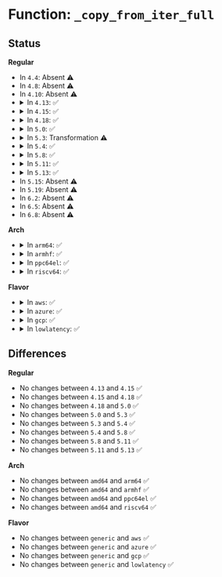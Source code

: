 # Function: <code>_copy_from_iter_full</code>

## Status
<b>Regular</b>
<ul>
<li>
In <code>4.4</code>: Absent ⚠️
</li>
<li>
In <code>4.8</code>: Absent ⚠️
</li>
<li>
In <code>4.10</code>: Absent ⚠️
</li>
<li>
<details>
<summary>In <code>4.13</code>: ✅</summary>

```c
bool _copy_from_iter_full(void *addr, size_t bytes, struct iov_iter *i);
```

**Collision:** Unique Global

**Inline:** No

**Transformation:** False

**Instances:**

```
In lib/iov_iter.c (ffffffff814661e0)
Location: lib/iov_iter.c:596
Inline: False
Direct callers:
  - kernel/printk/printk.c:devkmsg_write
  - security/keys/keyctl.c:keyctl_instantiate_key_common
  - drivers/net/tun.c:tun_get_user
  - drivers/net/tun.c:tun_get_user
  - net/netlink/af_netlink.c:netlink_sendmsg
  - net/ipv4/tcp.c:tcp_sendmsg
  - net/ipv4/tcp.c:tcp_sendmsg
  - net/ipv4/raw.c:raw_sendmsg
  - net/ipv4/raw.c:raw_sendmsg
  - net/ipv4/udp.c:udplite_getfrag
  - net/ipv6/udp.c:udplite_getfrag
  - net/ipv6/raw.c:rawv6_sendmsg
  - net/ipv6/raw.c:rawv6_sendmsg
  - net/ipv6/raw.c:rawv6_sendmsg
  - net/packet/af_packet.c:packet_sendmsg
  - net/packet/af_packet.c:packet_sendmsg_spkt
```
**Symbols:**

```
ffffffff814661e0-ffffffff81466420: _copy_from_iter_full (STB_GLOBAL)
```
</details>
</li>
<li>
<details>
<summary>In <code>4.15</code>: ✅</summary>

```c
bool _copy_from_iter_full(void *addr, size_t bytes, struct iov_iter *i);
```

**Collision:** Unique Global

**Inline:** No

**Transformation:** False

**Instances:**

```
In lib/iov_iter.c (ffffffff814922f0)
Location: lib/iov_iter.c:596
Inline: False
Direct callers:
  - kernel/printk/printk.c:devkmsg_write
  - security/keys/keyctl.c:keyctl_instantiate_key_common
  - drivers/net/tun.c:tun_get_user
  - drivers/net/tun.c:tun_get_user
  - net/netlink/af_netlink.c:netlink_sendmsg
  - net/ipv4/tcp.c:tcp_sendmsg_locked
  - net/ipv4/tcp.c:tcp_sendmsg_locked
  - net/ipv4/raw.c:raw_sendmsg
  - net/ipv4/raw.c:raw_sendmsg
  - net/ipv4/udp.c:udplite_getfrag
  - net/ipv6/udp.c:udplite_getfrag
  - net/ipv6/raw.c:rawv6_sendmsg
  - net/ipv6/raw.c:rawv6_sendmsg
  - net/ipv6/raw.c:rawv6_sendmsg
  - net/packet/af_packet.c:packet_sendmsg
  - net/packet/af_packet.c:packet_sendmsg_spkt
```
**Symbols:**

```
ffffffff814922f0-ffffffff8149253e: _copy_from_iter_full (STB_GLOBAL)
```
</details>
</li>
<li>
<details>
<summary>In <code>4.18</code>: ✅</summary>

```c
bool _copy_from_iter_full(void *addr, size_t bytes, struct iov_iter *i);
```

**Collision:** Unique Global

**Inline:** No

**Transformation:** False

**Instances:**

```
In lib/iov_iter.c (ffffffff814c6f80)
Location: lib/iov_iter.c:712
Inline: False
Direct callers:
  - kernel/printk/printk.c:devkmsg_write
  - security/keys/keyctl.c:keyctl_instantiate_key_common
  - drivers/net/tun.c:tun_get_user
  - drivers/net/tun.c:tun_get_user
  - net/netlink/af_netlink.c:netlink_sendmsg
  - net/ipv4/tcp.c:tcp_sendmsg_locked
  - net/ipv4/tcp.c:tcp_sendmsg_locked
  - net/ipv4/raw.c:raw_sendmsg
  - net/ipv4/raw.c:raw_sendmsg
  - net/ipv4/udp.c:udplite_getfrag
  - net/ipv6/udp.c:udplite_getfrag
  - net/ipv6/raw.c:rawv6_sendmsg
  - net/ipv6/raw.c:rawv6_sendmsg
  - net/ipv6/raw.c:rawv6_sendmsg
  - net/packet/af_packet.c:packet_sendmsg
  - net/packet/af_packet.c:packet_sendmsg_spkt
```
**Symbols:**

```
ffffffff814c6f80-ffffffff814c71c7: _copy_from_iter_full (STB_GLOBAL)
```
</details>
</li>
<li>
<details>
<summary>In <code>5.0</code>: ✅</summary>

```c
bool _copy_from_iter_full(void *addr, size_t bytes, struct iov_iter *i);
```

**Collision:** Unique Global

**Inline:** No

**Transformation:** False

**Instances:**

```
In lib/iov_iter.c (ffffffff814dbb20)
Location: lib/iov_iter.c:756
Inline: False
Direct callers:
  - kernel/printk/printk.c:devkmsg_write
  - security/keys/keyctl.c:keyctl_instantiate_key_common
  - drivers/net/tun.c:tun_get_user
  - drivers/net/tun.c:tun_get_user
  - net/netlink/af_netlink.c:netlink_sendmsg
  - net/ipv4/tcp.c:tcp_sendmsg_locked
  - net/ipv4/tcp.c:tcp_sendmsg_locked
  - net/ipv4/raw.c:raw_sendmsg
  - net/ipv4/raw.c:raw_sendmsg
  - net/ipv4/udp.c:udplite_getfrag
  - net/ipv6/udp.c:udplite_getfrag
  - net/ipv6/raw.c:rawv6_sendmsg
  - net/ipv6/raw.c:rawv6_sendmsg
  - net/ipv6/raw.c:rawv6_sendmsg
  - net/packet/af_packet.c:packet_sendmsg
  - net/packet/af_packet.c:packet_sendmsg_spkt
```
**Symbols:**

```
ffffffff814dbb20-ffffffff814dbd7f: _copy_from_iter_full (STB_GLOBAL)
```
</details>
</li>
<li>
<details>
<summary>In <code>5.3</code>: Transformation ⚠️</summary>

```c
bool _copy_from_iter_full(void *addr, size_t bytes, struct iov_iter *i);
```

**Collision:** Unique Global

**Inline:** No

**Transformation:** True

**Instances:**

```
In lib/iov_iter.c (0)
Location: lib/iov_iter.c:757
Inline: False
Direct callers:
  - arch/x86/kernel/cpu/microcode/intel.c:generic_load_microcode
  - arch/x86/kernel/cpu/microcode/intel.c:generic_load_microcode
  - kernel/printk/printk.c:devkmsg_write
  - security/keys/keyctl.c:keyctl_instantiate_key_common
  - drivers/net/tun.c:tun_get_user
  - drivers/net/tun.c:tun_get_user
  - net/netlink/af_netlink.c:netlink_sendmsg
  - net/ipv4/tcp.c:tcp_sendmsg_locked
  - net/ipv4/tcp.c:tcp_sendmsg_locked
  - net/ipv4/raw.c:raw_sendmsg
  - net/ipv4/udp.c:udplite_getfrag
  - net/ipv6/udp.c:udplite_getfrag
  - net/ipv6/raw.c:rawv6_sendmsg
  - net/ipv6/raw.c:rawv6_sendmsg
  - net/packet/af_packet.c:packet_snd
  - net/packet/af_packet.c:packet_sendmsg_spkt
```
**Symbols:**

```
ffffffff8150ad88-ffffffff8150ad9d: _copy_from_iter_full.cold (STB_LOCAL)
ffffffff81507490-ffffffff815076f7: _copy_from_iter_full (STB_GLOBAL)
```
</details>
</li>
<li>
<details>
<summary>In <code>5.4</code>: ✅</summary>

```c
bool _copy_from_iter_full(void *addr, size_t bytes, struct iov_iter *i);
```

**Collision:** Unique Global

**Inline:** No

**Transformation:** False

**Instances:**

```
In lib/iov_iter.c (ffffffff815255a0)
Location: lib/iov_iter.c:757
Inline: False
Direct callers:
  - arch/x86/kernel/cpu/microcode/intel.c:generic_load_microcode
  - arch/x86/kernel/cpu/microcode/intel.c:generic_load_microcode
  - kernel/printk/printk.c:devkmsg_write
  - security/keys/keyctl.c:keyctl_instantiate_key_common
  - drivers/net/tun.c:tun_get_user
  - drivers/net/tun.c:tun_get_user
  - net/netlink/af_netlink.c:netlink_sendmsg
  - net/ipv4/tcp.c:tcp_sendmsg_locked
  - net/ipv4/tcp.c:tcp_sendmsg_locked
  - net/ipv4/raw.c:raw_sendmsg
  - net/ipv4/udp.c:udplite_getfrag
  - net/ipv6/udp.c:udplite_getfrag
  - net/ipv6/raw.c:rawv6_sendmsg
  - net/ipv6/raw.c:rawv6_sendmsg
  - net/ipv6/raw.c:rawv6_send_hdrinc
  - net/packet/af_packet.c:packet_snd
  - net/packet/af_packet.c:packet_sendmsg_spkt
```
**Symbols:**

```
ffffffff815255a0-ffffffff81525815: _copy_from_iter_full (STB_GLOBAL)
```
</details>
</li>
<li>
<details>
<summary>In <code>5.8</code>: ✅</summary>

```c
bool _copy_from_iter_full(void *addr, size_t bytes, struct iov_iter *i);
```

**Collision:** Unique Global

**Inline:** No

**Transformation:** False

**Instances:**

```
In lib/iov_iter.c (ffffffff8158abd0)
Location: lib/iov_iter.c:778
Inline: False
Direct callers:
  - arch/x86/kernel/cpu/microcode/intel.c:generic_load_microcode
  - arch/x86/kernel/cpu/microcode/intel.c:generic_load_microcode
  - kernel/printk/printk.c:devkmsg_write
  - security/keys/keyctl.c:keyctl_instantiate_key_common
  - drivers/net/tun.c:tun_get_user
  - drivers/net/tun.c:tun_get_user
  - net/netlink/af_netlink.c:netlink_sendmsg
  - net/ipv4/ip_output.c:ip_generic_getfrag
  - net/ipv4/raw.c:raw_sendmsg
  - net/ipv4/raw.c:raw_send_hdrinc
  - net/ipv4/udp.c:udplite_getfrag
  - net/ipv4/ping.c:ping_common_sendmsg
  - net/ipv6/udp.c:udplite_getfrag
  - net/ipv6/raw.c:rawv6_sendmsg
  - net/ipv6/raw.c:rawv6_sendmsg
  - net/ipv6/raw.c:rawv6_send_hdrinc
  - net/packet/af_packet.c:packet_snd
  - net/packet/af_packet.c:packet_sendmsg_spkt
```
**Symbols:**

```
ffffffff8158abd0-ffffffff8158aeb4: _copy_from_iter_full (STB_GLOBAL)
```
</details>
</li>
<li>
<details>
<summary>In <code>5.11</code>: ✅</summary>

```c
bool _copy_from_iter_full(void *addr, size_t bytes, struct iov_iter *i);
```

**Collision:** Unique Global

**Inline:** No

**Transformation:** False

**Instances:**

```
In lib/iov_iter.c (ffffffff815a5ff0)
Location: lib/iov_iter.c:785
Inline: False
Direct callers:
  - arch/x86/kernel/cpu/microcode/intel.c:generic_load_microcode
  - arch/x86/kernel/cpu/microcode/intel.c:generic_load_microcode
  - kernel/printk/printk.c:devkmsg_write
  - fs/proc/proc_sysctl.c:proc_sys_call_handler
  - security/keys/keyctl.c:keyctl_instantiate_key_common
  - drivers/net/tun.c:tun_get_user
  - drivers/net/tun.c:tun_get_user
  - net/netlink/af_netlink.c:netlink_sendmsg
  - net/ipv4/ip_output.c:ip_generic_getfrag
  - net/ipv4/raw.c:raw_sendmsg
  - net/ipv4/raw.c:raw_send_hdrinc
  - net/ipv4/udp.c:udplite_getfrag
  - net/ipv4/ping.c:ping_common_sendmsg
  - net/ipv6/udp.c:udplite_getfrag
  - net/ipv6/raw.c:rawv6_sendmsg
  - net/ipv6/raw.c:rawv6_sendmsg
  - net/ipv6/raw.c:rawv6_send_hdrinc
  - net/packet/af_packet.c:packet_snd
  - net/packet/af_packet.c:packet_sendmsg_spkt
```
**Symbols:**

```
ffffffff815a5ff0-ffffffff815a6234: _copy_from_iter_full (STB_GLOBAL)
```
</details>
</li>
<li>
<details>
<summary>In <code>5.13</code>: ✅</summary>

```c
bool _copy_from_iter_full(void *addr, size_t bytes, struct iov_iter *i);
```

**Collision:** Unique Global

**Inline:** No

**Transformation:** False

**Instances:**

```
In lib/iov_iter.c (ffffffff815b1ee0)
Location: lib/iov_iter.c:822
Inline: False
Direct callers:
  - arch/x86/kernel/cpu/microcode/intel.c:generic_load_microcode
  - arch/x86/kernel/cpu/microcode/intel.c:generic_load_microcode
  - kernel/printk/printk.c:devkmsg_write
  - fs/proc/proc_sysctl.c:proc_sys_call_handler
  - security/keys/keyctl.c:keyctl_instantiate_key_common
  - drivers/net/tun.c:tun_get_user
  - drivers/net/tun.c:tun_get_user
  - net/netlink/af_netlink.c:netlink_sendmsg
  - net/ipv4/ip_output.c:ip_generic_getfrag
  - net/ipv4/raw.c:raw_sendmsg
  - net/ipv4/raw.c:raw_send_hdrinc
  - net/ipv4/udp.c:udplite_getfrag
  - net/ipv4/ping.c:ping_common_sendmsg
  - net/ipv6/udp.c:udplite_getfrag
  - net/ipv6/raw.c:rawv6_sendmsg
  - net/ipv6/raw.c:rawv6_sendmsg
  - net/ipv6/raw.c:rawv6_send_hdrinc
  - net/packet/af_packet.c:packet_snd
  - net/packet/af_packet.c:packet_sendmsg_spkt
```
**Symbols:**

```
ffffffff815b1ee0-ffffffff815b24b8: _copy_from_iter_full (STB_GLOBAL)
```
</details>
</li>
<li>
In <code>5.15</code>: Absent ⚠️
</li>
<li>
In <code>5.19</code>: Absent ⚠️
</li>
<li>
In <code>6.2</code>: Absent ⚠️
</li>
<li>
In <code>6.5</code>: Absent ⚠️
</li>
<li>
In <code>6.8</code>: Absent ⚠️
</li>
</ul>
<b>Arch</b>
<ul>
<li>
<details>
<summary>In <code>arm64</code>: ✅</summary>

```c
bool _copy_from_iter_full(void *addr, size_t bytes, struct iov_iter *i);
```

**Collision:** Unique Global

**Inline:** No

**Transformation:** False

**Instances:**

```
In lib/iov_iter.c (ffff80001062fd30)
Location: lib/iov_iter.c:757
Inline: False
Direct callers:
  - kernel/printk/printk.c:devkmsg_write
  - security/keys/keyctl.c:keyctl_instantiate_key_common
  - drivers/net/tun.c:tun_get_user
  - drivers/net/tun.c:tun_get_user
  - net/netlink/af_netlink.c:netlink_sendmsg
  - net/ipv4/tcp.c:tcp_sendmsg_locked
  - net/ipv4/tcp.c:tcp_sendmsg_locked
  - net/ipv4/raw.c:raw_sendmsg
  - net/ipv4/udp.c:udplite_getfrag
  - net/ipv6/udp.c:udplite_getfrag
  - net/ipv6/raw.c:rawv6_sendmsg
  - net/ipv6/raw.c:rawv6_sendmsg
  - net/ipv6/raw.c:rawv6_send_hdrinc
  - net/packet/af_packet.c:packet_snd
  - net/packet/af_packet.c:packet_sendmsg_spkt
```
**Symbols:**

```
ffff80001062fd30-ffff80001062fff4: _copy_from_iter_full (STB_GLOBAL)
```
</details>
</li>
<li>
<details>
<summary>In <code>armhf</code>: ✅</summary>

```c
bool _copy_from_iter_full(void *addr, size_t bytes, struct iov_iter *i);
```

**Collision:** Unique Global

**Inline:** No

**Transformation:** False

**Instances:**

```
In lib/iov_iter.c (c07d66d8)
Location: lib/iov_iter.c:757
Inline: False
Direct callers:
  - kernel/printk/printk.c:devkmsg_write
  - security/keys/keyctl.c:keyctl_instantiate_key_common
  - drivers/net/tun.c:tun_get_user
  - drivers/net/tun.c:tun_get_user
  - net/netlink/af_netlink.c:netlink_sendmsg
  - net/ipv4/tcp.c:tcp_sendmsg_locked
  - net/ipv4/tcp.c:tcp_sendmsg_locked
  - net/ipv4/raw.c:raw_sendmsg
  - net/ipv4/raw.c:raw_send_hdrinc
  - net/ipv4/udp.c:udplite_getfrag
  - net/ipv6/udp.c:udplite_getfrag
  - net/ipv6/raw.c:rawv6_sendmsg
  - net/ipv6/raw.c:rawv6_sendmsg
  - net/ipv6/raw.c:rawv6_send_hdrinc
  - net/packet/af_packet.c:packet_snd
  - net/packet/af_packet.c:packet_sendmsg_spkt
```
**Symbols:**

```
c07d66d8-c07d698c: _copy_from_iter_full (STB_GLOBAL)
```
</details>
</li>
<li>
<details>
<summary>In <code>ppc64el</code>: ✅</summary>

```c
bool _copy_from_iter_full(void *addr, size_t bytes, struct iov_iter *i);
```

**Collision:** Unique Global

**Inline:** No

**Transformation:** False

**Instances:**

```
In lib/iov_iter.c (c0000000007d6b90)
Location: lib/iov_iter.c:757
Inline: False
Direct callers:
  - kernel/printk/printk.c:devkmsg_write
  - security/keys/keyctl.c:keyctl_instantiate_key_common
  - drivers/net/tun.c:tun_get_user
  - drivers/net/tun.c:tun_get_user
  - net/netlink/af_netlink.c:netlink_sendmsg
  - net/ipv4/tcp.c:tcp_sendmsg_locked
  - net/ipv4/tcp.c:tcp_sendmsg_locked
  - net/ipv4/raw.c:raw_sendmsg
  - net/ipv4/udp.c:udplite_getfrag
  - net/ipv6/udp.c:udplite_getfrag
  - net/ipv6/raw.c:rawv6_sendmsg
  - net/ipv6/raw.c:rawv6_sendmsg
  - net/ipv6/raw.c:rawv6_send_hdrinc
  - net/packet/af_packet.c:packet_snd
  - net/packet/af_packet.c:packet_sendmsg_spkt
```
**Symbols:**

```
c0000000007d6b90-c0000000007d6fc0: _copy_from_iter_full (STB_GLOBAL)
```
</details>
</li>
<li>
<details>
<summary>In <code>riscv64</code>: ✅</summary>

```c
bool _copy_from_iter_full(void *addr, size_t bytes, struct iov_iter *i);
```

**Collision:** Unique Global

**Inline:** No

**Transformation:** False

**Instances:**

```
In lib/iov_iter.c (ffffffe00045efce)
Location: lib/iov_iter.c:757
Inline: False
Direct callers:
  - kernel/printk/printk.c:devkmsg_write
  - security/keys/keyctl.c:keyctl_instantiate_key_common
  - drivers/net/tun.c:tun_get_user
  - drivers/net/tun.c:tun_get_user
  - net/netlink/af_netlink.c:netlink_sendmsg
  - net/ipv4/tcp.c:tcp_sendmsg_locked
  - net/ipv4/tcp.c:tcp_sendmsg_locked
  - net/ipv4/raw.c:raw_sendmsg
  - net/ipv4/udp.c:udplite_getfrag
  - net/ipv6/udp.c:udplite_getfrag
  - net/ipv6/raw.c:rawv6_sendmsg
  - net/ipv6/raw.c:rawv6_sendmsg
  - net/ipv6/raw.c:rawv6_send_hdrinc
  - net/packet/af_packet.c:packet_snd
  - net/packet/af_packet.c:packet_sendmsg_spkt
```
**Symbols:**

```
ffffffe00045efce-ffffffe00045f206: _copy_from_iter_full (STB_GLOBAL)
```
</details>
</li>
</ul>
<b>Flavor</b>
<ul>
<li>
<details>
<summary>In <code>aws</code>: ✅</summary>

```c
bool _copy_from_iter_full(void *addr, size_t bytes, struct iov_iter *i);
```

**Collision:** Unique Global

**Inline:** No

**Transformation:** False

**Instances:**

```
In lib/iov_iter.c (ffffffff8151db80)
Location: lib/iov_iter.c:757
Inline: False
Direct callers:
  - arch/x86/kernel/cpu/microcode/intel.c:generic_load_microcode
  - arch/x86/kernel/cpu/microcode/intel.c:generic_load_microcode
  - kernel/printk/printk.c:devkmsg_write
  - security/keys/keyctl.c:keyctl_instantiate_key_common
  - drivers/net/tun.c:tun_get_user
  - drivers/net/tun.c:tun_get_user
  - net/netlink/af_netlink.c:netlink_sendmsg
  - net/ipv4/tcp.c:tcp_sendmsg_locked
  - net/ipv4/tcp.c:tcp_sendmsg_locked
  - net/ipv4/raw.c:raw_sendmsg
  - net/ipv4/udp.c:udplite_getfrag
  - net/ipv6/udp.c:udplite_getfrag
  - net/ipv6/raw.c:rawv6_sendmsg
  - net/ipv6/raw.c:rawv6_sendmsg
  - net/ipv6/raw.c:rawv6_send_hdrinc
  - net/packet/af_packet.c:packet_snd
  - net/packet/af_packet.c:packet_sendmsg_spkt
```
**Symbols:**

```
ffffffff8151db80-ffffffff8151ddf5: _copy_from_iter_full (STB_GLOBAL)
```
</details>
</li>
<li>
<details>
<summary>In <code>azure</code>: ✅</summary>

```c
bool _copy_from_iter_full(void *addr, size_t bytes, struct iov_iter *i);
```

**Collision:** Unique Global

**Inline:** No

**Transformation:** False

**Instances:**

```
In lib/iov_iter.c (ffffffff8150de70)
Location: lib/iov_iter.c:757
Inline: False
Direct callers:
  - arch/x86/kernel/cpu/microcode/intel.c:generic_load_microcode
  - arch/x86/kernel/cpu/microcode/intel.c:generic_load_microcode
  - kernel/printk/printk.c:devkmsg_write
  - security/keys/keyctl.c:keyctl_instantiate_key_common
  - drivers/net/tun.c:tun_get_user
  - drivers/net/tun.c:tun_get_user
  - net/netlink/af_netlink.c:netlink_sendmsg
  - net/ipv4/tcp.c:tcp_sendmsg_locked
  - net/ipv4/tcp.c:tcp_sendmsg_locked
  - net/ipv4/raw.c:raw_sendmsg
  - net/ipv4/udp.c:udplite_getfrag
  - net/ipv6/udp.c:udplite_getfrag
  - net/ipv6/raw.c:rawv6_sendmsg
  - net/ipv6/raw.c:rawv6_sendmsg
  - net/ipv6/raw.c:rawv6_send_hdrinc
  - net/packet/af_packet.c:packet_snd
  - net/packet/af_packet.c:packet_sendmsg_spkt
```
**Symbols:**

```
ffffffff8150de70-ffffffff8150e0e5: _copy_from_iter_full (STB_GLOBAL)
```
</details>
</li>
<li>
<details>
<summary>In <code>gcp</code>: ✅</summary>

```c
bool _copy_from_iter_full(void *addr, size_t bytes, struct iov_iter *i);
```

**Collision:** Unique Global

**Inline:** No

**Transformation:** False

**Instances:**

```
In lib/iov_iter.c (ffffffff81519c10)
Location: lib/iov_iter.c:757
Inline: False
Direct callers:
  - arch/x86/kernel/cpu/microcode/intel.c:generic_load_microcode
  - arch/x86/kernel/cpu/microcode/intel.c:generic_load_microcode
  - kernel/printk/printk.c:devkmsg_write
  - security/keys/keyctl.c:keyctl_instantiate_key_common
  - drivers/net/tun.c:tun_get_user
  - drivers/net/tun.c:tun_get_user
  - net/netlink/af_netlink.c:netlink_sendmsg
  - net/ipv4/tcp.c:tcp_sendmsg_locked
  - net/ipv4/tcp.c:tcp_sendmsg_locked
  - net/ipv4/raw.c:raw_sendmsg
  - net/ipv4/udp.c:udplite_getfrag
  - net/ipv6/udp.c:udplite_getfrag
  - net/ipv6/raw.c:rawv6_sendmsg
  - net/ipv6/raw.c:rawv6_sendmsg
  - net/ipv6/raw.c:rawv6_send_hdrinc
  - net/packet/af_packet.c:packet_snd
  - net/packet/af_packet.c:packet_sendmsg_spkt
```
**Symbols:**

```
ffffffff81519c10-ffffffff81519e85: _copy_from_iter_full (STB_GLOBAL)
```
</details>
</li>
<li>
<details>
<summary>In <code>lowlatency</code>: ✅</summary>

```c
bool _copy_from_iter_full(void *addr, size_t bytes, struct iov_iter *i);
```

**Collision:** Unique Global

**Inline:** No

**Transformation:** False

**Instances:**

```
In lib/iov_iter.c (ffffffff81533420)
Location: lib/iov_iter.c:757
Inline: False
Direct callers:
  - arch/x86/kernel/cpu/microcode/intel.c:generic_load_microcode
  - arch/x86/kernel/cpu/microcode/intel.c:generic_load_microcode
  - kernel/printk/printk.c:devkmsg_write
  - security/keys/keyctl.c:keyctl_instantiate_key_common
  - drivers/net/tun.c:tun_get_user
  - drivers/net/tun.c:tun_get_user
  - net/netlink/af_netlink.c:netlink_sendmsg
  - net/ipv4/tcp.c:tcp_sendmsg_locked
  - net/ipv4/tcp.c:tcp_sendmsg_locked
  - net/ipv4/raw.c:raw_sendmsg
  - net/ipv4/udp.c:udplite_getfrag
  - net/ipv6/udp.c:udplite_getfrag
  - net/ipv6/raw.c:rawv6_sendmsg
  - net/ipv6/raw.c:rawv6_sendmsg
  - net/ipv6/raw.c:rawv6_send_hdrinc
  - net/packet/af_packet.c:packet_snd
  - net/packet/af_packet.c:packet_sendmsg_spkt
```
**Symbols:**

```
ffffffff81533420-ffffffff81533695: _copy_from_iter_full (STB_GLOBAL)
```
</details>
</li>
</ul>

## Differences
<b>Regular</b>
<ul>
<li>
No changes between <code>4.13</code> and <code>4.15</code> ✅
</li>
<li>
No changes between <code>4.15</code> and <code>4.18</code> ✅
</li>
<li>
No changes between <code>4.18</code> and <code>5.0</code> ✅
</li>
<li>
No changes between <code>5.0</code> and <code>5.3</code> ✅
</li>
<li>
No changes between <code>5.3</code> and <code>5.4</code> ✅
</li>
<li>
No changes between <code>5.4</code> and <code>5.8</code> ✅
</li>
<li>
No changes between <code>5.8</code> and <code>5.11</code> ✅
</li>
<li>
No changes between <code>5.11</code> and <code>5.13</code> ✅
</li>
</ul>
<b>Arch</b>
<ul>
<li>
No changes between <code>amd64</code> and <code>arm64</code> ✅
</li>
<li>
No changes between <code>amd64</code> and <code>armhf</code> ✅
</li>
<li>
No changes between <code>amd64</code> and <code>ppc64el</code> ✅
</li>
<li>
No changes between <code>amd64</code> and <code>riscv64</code> ✅
</li>
</ul>
<b>Flavor</b>
<ul>
<li>
No changes between <code>generic</code> and <code>aws</code> ✅
</li>
<li>
No changes between <code>generic</code> and <code>azure</code> ✅
</li>
<li>
No changes between <code>generic</code> and <code>gcp</code> ✅
</li>
<li>
No changes between <code>generic</code> and <code>lowlatency</code> ✅
</li>
</ul>

